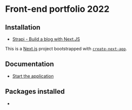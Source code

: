 # Front-end portfolio 2022

## Installation

- [Strapi - Build a blog with Next.JS](https://strapi.io/blog/build-a-blog-with-next-react-js-strapi)

This is a [Next.js](https://nextjs.org/) project bootstrapped with [`create-next-app`](https://github.com/vercel/next.js/tree/canary/packages/create-next-app).

## Documentation

- [Start the application](./documentation/NEXT-commands.md)

## Packages installed

- 


